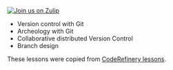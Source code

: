 
[![Join us on Zulip](https://img.shields.io/badge/chat-on%20zulip-green.svg)](https://coderefinery.zulipchat.com) 

- Version control with Git
- Archeology with Git
- Collaborative distributed Version Control
- Branch design

These lessons were copied from [CodeRefinery lessons](https://coderefinery.org/lessons/).
